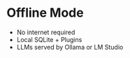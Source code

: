
# Offline Mode

- No internet required
- Local SQLite + Plugins
- LLMs served by Ollama or LM Studio
